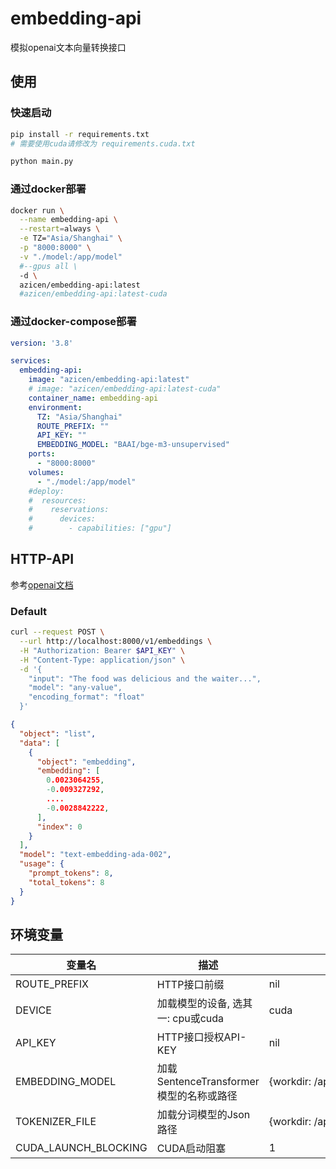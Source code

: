# embedding-api

模拟openai文本向量转换接口

## 使用

### 快速启动

```sh
pip install -r requirements.txt
# 需要使用cuda请修改为 requirements.cuda.txt

python main.py
```

### 通过docker部署

```sh
docker run \
  --name embedding-api \
  --restart=always \
  -e TZ="Asia/Shanghai" \
  -p "8000:8000" \
  -v "./model:/app/model"
  #--gpus all \
  -d \
  azicen/embedding-api:latest
  #azicen/embedding-api:latest-cuda
```

### 通过docker-compose部署

```yaml
version: '3.8'

services:
  embedding-api:
    image: "azicen/embedding-api:latest"
    # image: "azicen/embedding-api:latest-cuda"
    container_name: embedding-api
    environment:
      TZ: "Asia/Shanghai"
      ROUTE_PREFIX: ""
      API_KEY: ""
      EMBEDDING_MODEL: "BAAI/bge-m3-unsupervised"
    ports:
      - "8000:8000"
    volumes:
      - "./model:/app/model"
    #deploy:
    #  resources:
    #    reservations:
    #      devices:
    #        - capabilities: ["gpu"]
```

## HTTP-API

参考[openai文档](https://platform.openai.com/docs/api-reference/embeddings/create)

### Default

```sh
curl --request POST \
  --url http://localhost:8000/v1/embeddings \
  -H "Authorization: Bearer $API_KEY" \
  -H "Content-Type: application/json" \
  -d '{
    "input": "The food was delicious and the waiter...",
    "model": "any-value",
    "encoding_format": "float"
  }'
```

```json
{
  "object": "list",
  "data": [
    {
      "object": "embedding",
      "embedding": [
        0.0023064255,
        -0.009327292,
        ....
        -0.0028842222,
      ],
      "index": 0
    }
  ],
  "model": "text-embedding-ada-002",
  "usage": {
    "prompt_tokens": 8,
    "total_tokens": 8
  }
}
```

## 环境变量

| 变量名               | 描述                                    | 默认值                                |
| -------------------- | --------------------------------------- | ------------------------------------- |
| ROUTE_PREFIX         | HTTP接口前缀                            | nil                                   |
| DEVICE               | 加载模型的设备, 选其一: cpu或cuda       | cuda                                  |
| API_KEY              | HTTP接口授权API-KEY                     | nil                                   |
| EMBEDDING_MODEL      | 加载SentenceTransformer模型的名称或路径 | {workdir: /app}/model                |
| TOKENIZER_FILE       | 加载分词模型的Json路径                  | {workdir: /app}/model/tokenizer.json |
| CUDA_LAUNCH_BLOCKING | CUDA启动阻塞                            | 1                                     |
